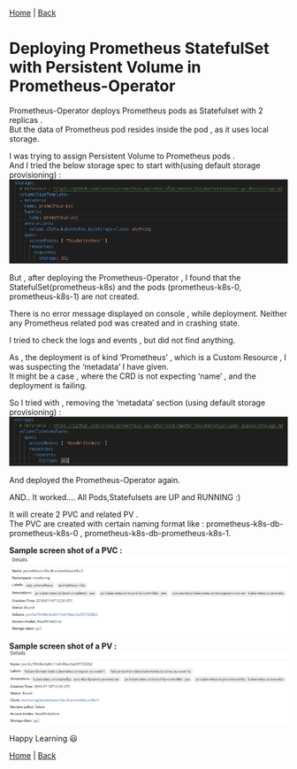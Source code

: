 [Home](https://debbiswal.github.io/Tech-BITE) \| [Back](https://debbiswal.github.io/Tech-BITE/#prometheus-operator)

# Deploying Prometheus StatefulSet with Persistent Volume in Prometheus-Operator  

Prometheus-Operator deploys Prometheus pods as Statefulset with 2 replicas .  
But the data of Prometheus pod resides inside the pod , as it uses local storage.  

I was trying to assign Persistent Volume to Prometheus pods .  
And I tried the below storage spec  to start with(using default storage provisioning) :  
![default](images/img1.png)  

But , after deploying the Prometheus-Operator , I found that the StatefulSet(prometheus-k8s) and the pods (prometheus-k8s-0, prometheus-k8s-1) are not created.  

There is no error message displayed on console , while deployment. Neither any Prometheus related pod was created and in crashing state.  

I tried to check the logs and events , but did not find anything.  

As , the deployment is of kind ‘Prometheus’ , which is a Custom Resource , I was suspecting the ‘metadata’ I have given.  
It might be a case , where the CRD is not expecting ‘name’ , and the deployment is failing.  

So I tried with , removing the ‘metadata’ section (using default storage provisioning) :  
![metadata](images/img2.png)  

And deployed the Prometheus-Operator again.  

AND.. It worked…. All  Pods,Statefulsets are UP and RUNNING :)  

It will create 2 PVC and related PV .  
The PVC are created with certain naming format like : prometheus-k8s-db-prometheus-k8s-0 , prometheus-k8s-db-prometheus-k8s-1.  

**Sample screen shot of a PVC :**  
![pvc](images/img3.png)  

**Sample screen shot of a PV :**  
![pv](images/img4.png)  

Happy Learning :smiley:  

[Home](https://debbiswal.github.io/Tech-BITE) \| [Back](https://debbiswal.github.io/Tech-BITE/#prometheus-operator)
